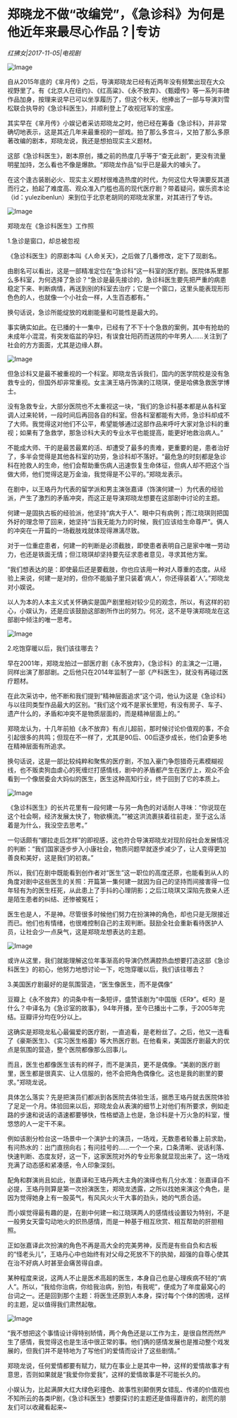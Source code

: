 # 郑晓龙不做“改编党”，《急诊科》为何是他近年来最尽心作品？|专访

*红拂女|2017-11-05|电视剧*

![Image](http://static.ylzbl.com/uploads/ueditor/php/upload/image/20171106/1509947672429281.jpeg)

自从2015年底的《芈月传》之后，导演郑晓龙已经有近两年没有频繁出现在大众视野里了。有《北京人在纽约》、《红高粱》、《永不放弃》、《甄嬛传》等一系列丰碑作品加身，按理来说早已可以坐享履历了，但这个秋天，他捧出了一部与导演刘雪松联合执导的《急诊科医生》，并顺利登上了收视冠军的宝座。

其实早在《芈月传》小娱记者采访郑晓龙之时，他已经在筹备《急诊科》，并非常确切地表示，这是其近几年来最重视的一部戏。拍了那么多宫斗，又拍了那么多原著改编的剧本，郑晓龙说，我还是想拍现实主义题材。

这部《急诊科医生》，剧本原创，播之前的热度几乎等于“查无此剧”，更没有流量明星加持，怎么看也不像是爆款。“郑晓龙作品”似乎已是最大的噱头了。

在这个逢古装剧必火、现实主义题材很难造热度的时代，为何这位大导演要反其道而行之，拍起了难度高、观众准入门槛也高的现代医疗剧？带着疑问，娱乐资本论（id：yulezibenlun）来到位于北京老胡同的郑晓龙家里，对其进行了专访。

![Image](http://si1.go2yd.com/get-image/0I4tdPVKPC4)

郑晓龙在《急诊科医生》工作照

1.急诊是窗口，却总被忽视

《急诊科医生》的原剧本叫《人命关天》，之后做了几番修改，定下了现剧名。

由剧名可以看出，这是一部精准定位在“急诊科”这一科室的医疗剧。医院体系里那么多科室，为何选择了急诊？“急诊是最先接诊的，急诊科医生要先把严重的病患稳定下来、判断病情，再送到别的科室去治疗；它是一个窗口，这里头能表现形形色色的人，也就像一个小社会一样，人生百态都有。”

换句话说，急诊所能绽放的戏剧能量和可能性是最大的。

事实确实如此。在已播的十一集中，已经有了不下十个急救的案例，其中有抢劫的未成年小混混，有突发临盆的孕妇，有误食壮阳药而送院的中年男人……关注到了社会的方方面面，尤其是边缘人群。

![Image](http://si1.go2yd.com/get-image/0I4tdJUbFpI)

但急诊科又是最不被重视的一个科室。郑晓龙告诉我们，国内的医学院校是没有急救专业的，但国外却非常重视。女主演王珞丹饰演的江晓琪，便是哈佛急救医学博士。

没有急救专业，大部分医院也不太重视这一块，“我们的急诊科基本都是从各科室调人过来轮转，一段时间后再回各自的科室。但各科室都能有大师，急诊科却成不了大师。我觉得这对他们不公平，希望能够通过这部作品来呼吁大家对急诊科的重视；如果有了急救学，那急诊科大夫的专业水平也能提高，能更好地救治病人。”

不能成大师、干的是最苦最累的活、却遭受了最多的责难，更重要的是，患者治好了，多半会觉得是其他各科室的功劳，急诊科却不落好。“最危急的时刻都是急诊科在抢救人的生命，他们会帮助重伤病人迅速恢复生命体征，但病人却不把这个当做大师，他们觉得这是万金油，我觉得是不公平的。”郑晓龙表示。

在剧中，以王珞丹为代表的留学派和男主演张嘉译（饰演何建一）为代表的经验派，产生了激烈的矛盾冲突，而这正是导演郑晓龙想要在这部剧中讨论的主题。

何建一是固执古板的经验派，他坚持“病大于人”、眼中只有病例；而江晓琪则把国外好的理念带了回来，她坚持“当我无能为力的时候，我们应该给生命尊严”。俩人的冲突在一开篇的一场截肢戏就体现得淋漓尽致。

对于一位重症患者，何建一的判断是必须截肢，即使患者表明自己是家中唯一劳动力，也还是铁面无情；但江晓琪却坚持要先征求患者意见，寻求其他方案。

“我们想表达的是：即使最后还是要截肢，你也应该用一种对人尊重的态度。从经验上来说，何建一是对的，但你不能脑子里只装着‘病人’，你还得装着‘人’。”郑晓龙对小娱说。

以人为本的人本主义式关怀确实是国产剧里相对较少见的观念，所以，有这样的初心，小娱认为，还是应该鼓励这部剧所作出的努力。何况，这不是导演郑晓龙在这部剧中倾注的唯一思考。

![Image](http://si1.go2yd.com/get-image/0I4tdNggdZw)

2.吃饱穿暖以后，我们该往哪去？

早在2001年，郑晓龙拍过一部医疗剧《永不放弃》，《急诊科》的主演之一江珊，同样出演了那部剧。之后他只在2014年监制了一部《产科医生》，就没有再碰过医疗题材。

在此次采访中，他不断和我们提到“精神层面追求”这个词，他认为这是《急诊科》与以往同类型作品最大的区别。“我们这个戏不是家长里短，有没有房子、车子、遗产什么的，矛盾和冲突不是物质层面的，而是精神层面上的。”

郑晓龙认为，十几年前拍《永不放弃》有点儿超前，那时候讨论价值观的事，不会引起很多的共鸣；但现在不一样了，尤其是90后、00后逐步成长，他们会更多地在精神层面有所追求。

换句话说，这是一部比较纯粹和聚焦的医疗剧，不加入豪门争怨猎奇元素模糊视线，也不贩卖狗血虐心的死缠烂打感情线，剧中的矛盾都产生在医疗上，观众不会看到一个像居委会大妈似的医生，医生这种高知行业，终于回到了它的本质上。

![Image](http://si1.go2yd.com/get-image/0I4tdQgNwMS)

《急诊科医生》的长片花里有一段何建一与另一角色的对话耐人寻味：“你说现在这个社会啊，经济发展太快了，物欲横流。”“被这洪流裹挟着往前走，至于这么活着是为什么，我没空去思考。”

一句话颇有“娜拉走后怎样”的即视感，这也符合导演郑晓龙对现阶段社会发展情况的判断：“我们国家逐步步入小康社会，物质问题早就逐步减少了，让人变得更加善良和美好，这是我们的初衷。”

所以，我们在剧中既能看到创作者对“医生”这一职位的高度还原，也能看到从人的角度对剧中这些医生的关照：开篇第一集何建一就因为自己的坚持而间接害得一位年轻有为的医生枉死，从此患上了手抖的心理阴影；之后江晓琪又深陷先救亲人还是陌生患者的纠结、还惨被冤枉；

医生也是人，不是神。尽管很多时候他们努力在扮演神的角色，却也只是无限接近而已。他们也有情绪，也很难控制自己的主观判断。鼓励全社会重新看待医护人员，让社会少一点戾气，这是郑晓龙想表达的主题。

![Image](http://si1.go2yd.com/get-image/0I4tdToVw0G)

或许从这里，我们就能理解这位年事渐高的导演仍然满腔热血想要打造这部《急诊科医生》的初心，他努力地想讨论一下，吃饱穿暖以后，我们该往哪去？

3.美国医疗剧最好的是氛围营造，“医生像医生，而不是偶像”

豆瓣上《永不放弃》的词条中有一条短评，盛赞该剧为“中国版《ER》”。《ER》是什么？中译名为《急诊室的故事》，94年开播，至今已播出十二季，于2005年完结。豆瓣评分均在9分以上。

这确实是郑晓龙私心最偏爱的医疗剧，一直追看，是老粉丝了。之后，他又一连看了《豪斯医生》、《实习医生格蕾》等大热医疗剧。在他看来，美国医疗剧最大的优点是氛围的营造，整个医院都像那么回事儿。

而且，医生也都像医生该有的样子，而不是演员，更不是偶像。“美剧的医疗剧里，医生都是很真实、让人信服的，他不会把角色偶像化。这也是我的剧里的要求。”郑晓龙说。

具体怎么落实？先是把演员们都派到各医院去体验生活，据悉王珞丹就去医院体验了足足一个月。体验回来以后，郑晓龙会从表演的细节上对他们有所要求，例如走路的步速和说话的语速都要够快，性格塑造上也是，急诊科是十万火急的科室，慢悠悠的人一定干不来。

例如该剧分检台这一场景中一个演护士的演员，一场戏，无数患者轮番上前求助，有问热水的：出门直拐向右；有问挂号的……一个一个来，口条清晰、说话利落、快速判断、态度友好，这一下，这家医院对外的专业形象就显现出来了。这一场戏充满了动态感和紧凑感，令人印象深刻。

配角和群演尚且如此，张嘉译和王珞丹两大主角的演绎也有几分水准：张嘉译自不必提，王珞丹则算是第一次扮演医生，郑晓龙透露，之所以找她来演这个角色，是因为觉得她身上有一股英气，有风风火火干大事的劲头，她的气质合适。

而小娱觉得最有趣的是，在剧中何建一和江晓琪两人的感情线设置较为特别，不是一般男女天雷勾动地火的炽热感情，而是一种基于相互欣赏、相互帮助的肝胆相照。

正如张嘉译此次扮演的角色不再是高大全的完美男神，反而是有些自负和古板的“怪老头儿”，王珞丹心中也始终有对父母之死放不下的执拗，超强的自尊心使其在治不好病人时甚至会痛苦得自虐。

某种程度来说，这两人不止是医术高超的医生，本身自己也是心理疾病不轻的“病人”。所以，“我给你治病，你给我治病，别怕，有我呢”，便成为了年度最窝心的台词之一。还是回到那个主题：将医生还原到人本身，探讨每个个体的困境，这样的主题，足以值得我们肃然起敬。

![Image](http://si1.go2yd.com/get-image/0I4tdKzefke)

“我不想把这个事情设计得特别矫情，两个角色还是以工作为主，是很自然而然产生了感情，我觉得这也是生活中很正常的事。他们俩的感情发展也是推动整个戏发展的，但我们并不是特地为了写他们的爱情而设计了这些剧情。”

郑晓龙说，任何爱情都要有赋力，赋力在事业上是其中一种，这样的爱情故事才有意思，否则如果就是“我爱你你爱我”，这样的爱情故事是不可能长久的。

小娱认为，比起满屏大红大绿色彩撞色、故事性别颠倒男女错乱、传递的价值观也不知所云的各类IP剧，《急诊科医生》想要探讨的主题还是值得嘉许的，剧荒的朋友们可以收藏看起来~

